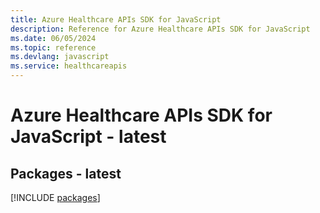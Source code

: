 ```yaml
---
title: Azure Healthcare APIs SDK for JavaScript
description: Reference for Azure Healthcare APIs SDK for JavaScript
ms.date: 06/05/2024
ms.topic: reference
ms.devlang: javascript
ms.service: healthcareapis
---
```

# Azure Healthcare APIs SDK for JavaScript - latest
## Packages - latest
[!INCLUDE [packages](healthcare-apis-index.md)]